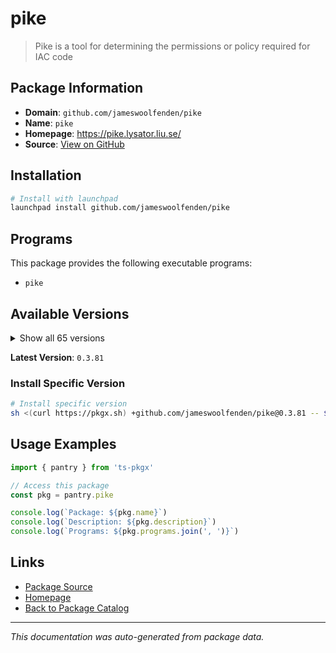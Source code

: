 # pike

> Pike is a tool for determining the permissions or policy required for IAC code

## Package Information

- **Domain**: `github.com/jameswoolfenden/pike`
- **Name**: `pike`
- **Homepage**: https://pike.lysator.liu.se/
- **Source**: [View on GitHub](https://github.com/pkgxdev/pantry/tree/main/projects/github.com/jameswoolfenden/pike/package.yml)

## Installation

```bash
# Install with launchpad
launchpad install github.com/jameswoolfenden/pike
```

## Programs

This package provides the following executable programs:

- `pike`

## Available Versions

<details>
<summary>Show all 65 versions</summary>

- `0.3.81`, `0.3.80`, `0.3.79`, `0.3.78`, `0.3.77`
- `0.3.76`, `0.3.75`, `0.3.74`, `0.3.73`, `0.3.72`
- `0.3.71`, `0.3.70`, `0.3.69`, `0.3.68`, `0.3.67`
- `0.3.66`, `0.3.65`, `0.3.64`, `0.3.63`, `0.3.62`
- `0.3.61`, `0.3.60`, `0.3.59`, `0.3.58`, `0.3.57`
- `0.3.56`, `0.3.55`, `0.3.54`, `0.3.53`, `0.3.52`
- `0.3.51`, `0.3.50`, `0.3.49`, `0.3.48`, `0.3.47`
- `0.3.46`, `0.3.45`, `0.3.44`, `0.3.43`, `0.3.42`
- `0.3.41`, `0.3.40`, `0.3.39`, `0.3.38`, `0.3.37`
- `0.3.36`, `0.3.35`, `0.3.34`, `0.3.33`, `0.3.32`
- `0.3.31`, `0.3.30`, `0.3.29`, `0.3.28`, `0.3.27`
- `0.3.26`, `0.3.25`, `0.3.24`, `0.3.23`, `0.3.22`
- `0.3.21`, `0.3.20`, `0.3.19`, `0.3.18`, `0.3.17`

</details>

**Latest Version**: `0.3.81`

### Install Specific Version

```bash
# Install specific version
sh <(curl https://pkgx.sh) +github.com/jameswoolfenden/pike@0.3.81 -- $SHELL -i
```

## Usage Examples

```typescript
import { pantry } from 'ts-pkgx'

// Access this package
const pkg = pantry.pike

console.log(`Package: ${pkg.name}`)
console.log(`Description: ${pkg.description}`)
console.log(`Programs: ${pkg.programs.join(', ')}`)
```

## Links

- [Package Source](https://github.com/pkgxdev/pantry/tree/main/projects/github.com/jameswoolfenden/pike/package.yml)
- [Homepage](https://pike.lysator.liu.se/)
- [Back to Package Catalog](../../../package-catalog.md)

---

*This documentation was auto-generated from package data.*
